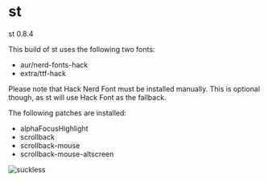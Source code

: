 # st

st 0.8.4

This build of st uses the following two fonts:

* aur/nerd-fonts-hack
* extra/ttf-hack

Please note that Hack Nerd Font must be installed manually. This is optional though, as st will use Hack Font as the fallback.

The following patches are installed:

* alphaFocusHighlight
* scrollback
* scrollback-mouse
* scrollback-mouse-altscreen

![suckless](https://raw.githubusercontent.com/geirda/Arch/master/suckless/suckless.png)
